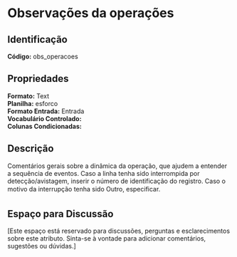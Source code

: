 # Observações da operações

## Identificação
**Código:** obs_operacoes

## Propriedades
**Formato:** Text  
**Planilha:** esforco  
**Formato Entrada:** Entrada  
**Vocabulário Controlado:**   
**Colunas Condicionadas:**   

## Descrição
Comentários gerais sobre a dinâmica da operação, que ajudem a entender a sequência de eventos. Caso a linha tenha sido interrompida por detecção/avistagem, inserir o número de identificação do registro. Caso o motivo da interrupção tenha sido Outro, especificar.

## Espaço para Discussão
[Este espaço está reservado para discussões, perguntas e esclarecimentos sobre este atributo. Sinta-se à vontade para adicionar comentários, sugestões ou dúvidas.]
